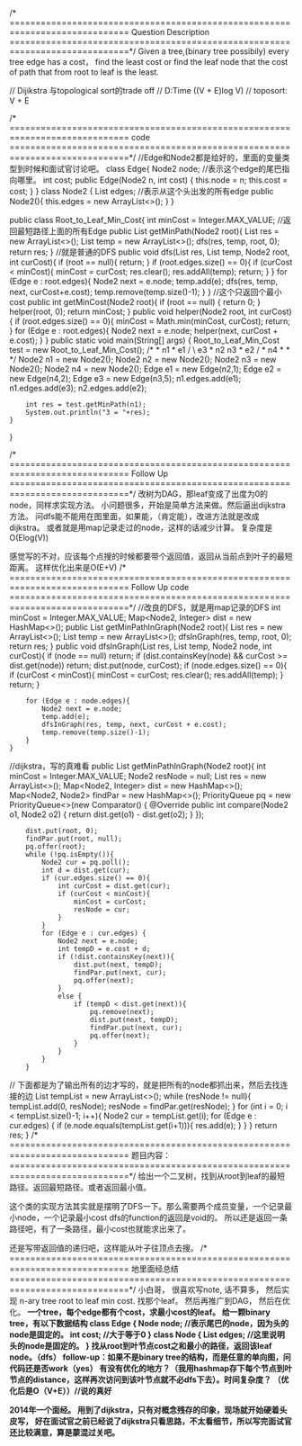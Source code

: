 /* =============================================================================
Question Description
=============================================================================*/
Given a tree,(binary tree possibily) every tree edge has a cost， find the least
cost or find the leaf node that the cost of path that from root to leaf is the
least.


// Dijikstra 与topological sort的trade off
// D:Time ((V + E)log V)
// toposort: V + E


/* =============================================================================
code
=============================================================================*/
//Edge和Node2都是给好的，里面的变量类型到时候和面试官讨论吧。
class Edge{
    Node2 node; //表示这个edge的尾巴指向哪里。
    int cost;
    public Edge(Node2 n, int cost) {
        this.node = n;
        this.cost = cost;
    }
}
class Node2 {
    List<Edge> edges; //表示从这个头出发的所有edge
    public Node2(){
        this.edges = new ArrayList<>();
    }
}

public class Root_to_Leaf_Min_Cost{
    int minCost = Integer.MAX_VALUE;
    //返回最短路径上面的所有Edge
    public List<Edge> getMinPath(Node2 root){
        List<Edge> res = new ArrayList<>();
        List<Edge> temp = new ArrayList<>();
        dfs(res, temp, root, 0);
        return res;
    }
    //就是普通的DFS
    public void dfs(List<Edge> res, List<Edge> temp, Node2 root, int curCost){
        if (root == null){
            return;
        }
        if (root.edges.size() == 0){
            if (curCost < minCost){
                minCost = curCost;
                res.clear();
                res.addAll(temp);
                return;
            }
        }
        for (Edge e : root.edges){
            Node2 next = e.node;
            temp.add(e);
            dfs(res, temp, next, curCost+e.cost);
            temp.remove(temp.size()-1);
        }
    }
    //这个只返回个最小cost
    public int getMinCost(Node2 root){
        if (root == null) {
            return 0;
        }
        helper(root, 0);
        return minCost;
    }
    public void helper(Node2 root, int curCost){
        if (root.edges.size() == 0){
            minCost = Math.min(minCost, curCost);
            return;
        }
        for (Edge e : root.edges){
            Node2 next = e.node;
            helper(next, curCost + e.cost);
        }
    }
    public static void main(String[] args) {
        Root_to_Leaf_Min_Cost test = new Root_to_Leaf_Min_Cost();
        /*
        *       n1
        *   e1 /  \ e3
        *     n2   n3
        * e2 /
        *   n4
        *
        * */
        Node2 n1 = new Node2();
        Node2 n2 = new Node2();
        Node2 n3 = new Node2();
        Node2 n4 = new Node2();
        Edge e1 = new Edge(n2,1);
        Edge e2 = new Edge(n4,2);
        Edge e3 = new Edge(n3,5);
        n1.edges.add(e1);
        n1.edges.add(e3);
        n2.edges.add(e2);

        int res = test.getMinPath(n1);
        System.out.println("3 = "+res);
    }
}

/* =============================================================================
Follow Up
=============================================================================*/
改树为DAG，那leaf变成了出度为0的node，同样求实现方法。
小问题很多，开始是简单方法来做。然后逼出dijkstra方法。
问dfs能不能用在图里面，如果能，（肯定能），改进方法就是改成dijkstra。
或者就是用map记录走过的node，这样的话减少计算。
复杂度是O(Elog(V))

感觉写的不对，应该每个点搜的时候都要带个返回值，返回从当前点到叶子的最短距离。
这样优化出来是O(E+V)
/* =============================================================================
Follow Up code
=============================================================================*/
//改良的DFS，就是用map记录的DFS
    int minCost = Integer.MAX_VALUE;
    Map<Node2, Integer> dist = new HashMap<>();
    public List<Edge> getMinPathInGraph(Node2 root){
        List<Edge> res = new ArrayList<>();
        List<Edge> temp = new ArrayList<>();
        dfsInGraph(res, temp, root, 0);
        return res;
    }
    public void dfsInGraph(List<Edge> res, List<Edge> temp, Node2 node, int curCost){
        if (node == null) return;
        if (dist.containsKey(node) && curCost >= dist.get(node)) return;
        dist.put(node, curCost);
        if (node.edges.size() == 0){
            if (curCost < minCost){
                minCost = curCost;
                res.clear();
                res.addAll(temp);
            }
            return;
        }

        for (Edge e : node.edges){
            Node2 next = e.node;
            temp.add(e);
            dfsInGraph(res, temp, next, curCost + e.cost);
            temp.remove(temp.size()-1);
        }
    }
//dijkstra，写的真难看
    public List<Edge> getMinPathInGraph(Node2 root){
        int minCost = Integer.MAX_VALUE;
        Node2 resNode = null;
        List<Edge> res = new ArrayList<>();
        Map<Node2, Integer> dist = new HashMap<>();
        Map<Node2, Node2> findPar = new HashMap<>();
        PriorityQueue<Node2> pq = new PriorityQueue<>(new Comparator<Node2>() {
            @Override
            public int compare(Node2 o1, Node2 o2) {
                return dist.get(o1) - dist.get(o2);
            }
        });

        dist.put(root, 0);
        findPar.put(root, null);
        pq.offer(root);
        while (!pq.isEmpty()){
            Node2 cur = pq.poll();
            int d = dist.get(cur);
            if (cur.edges.size() == 0){
                int curCost = dist.get(cur);
                if (curCost < minCost){
                    minCost = curCost;
                    resNode = cur;
                }
            }
            for (Edge e : cur.edges) {
                Node2 next = e.node;
                int tempD = e.cost + d;
                if (!dist.containsKey(next)){
                    dist.put(next, tempD);
                    findPar.put(next, cur);
                    pq.offer(next);
                }
                else {
                    if (tempD < dist.get(next)){
                        pq.remove(next);
                        dist.put(next, tempD);
                        findPar.put(next, cur);
                        pq.offer(next);
                    }
                }
            }
        }

//      下面都是为了输出所有的边才写的，就是把所有的node都抓出来，然后去找连接的边
        List<Node2> tempList = new ArrayList<>();
        while (resNode != null){
            tempList.add(0, resNode);
            resNode = findPar.get(resNode);
        }
        for (int i = 0; i < tempList.size()-1; i++){
            Node2 cur = tempList.get(i);
            for (Edge e : cur.edges) {
                if (e.node.equals(tempList.get(i+1))){
                    res.add(e);
                }
            }
        }
        return res;
    }
/* =============================================================================
题目内容：
=============================================================================*/
给出一个二叉树，找到从root到leaf的最短路径。返回最短路径。或者返回最小值。

这个类的实现方法其实就是摆明了DFS一下。那么需要两个成员变量，一个记录最小node，一个记录最小cost
dfs的function的返回是void的。
所以还是返回一条路径吧，有了一条路径，最小cost也就能求出来了。

还是写带返回值的递归吧，这样能从叶子往顶点去搜。
/* =============================================================================
地里面经总结
=============================================================================*/
<A> 小白哥， 很喜欢写note, 话不算多， 然后实现 n-ary tree root to leaf min cost. 找那个leaf。
    然后再推广到DAG， 然后在优化。
<B> 一个tree，每个edge都有个cost，求最小cost的leaf。
<C> 给一颗binary tree，有以下数据结构
    class Edge {
            Node node; //表示尾巴的node，因为头的node是固定的。
            int cost; //大于等于0
    }
    class Node {
            List<Edge> edges; //这里说明头的node是固定的。
    }
    找从root到叶节点cost之和最小的路径，返回该leaf node。（dfs）
    follow-up：如果不是binary tree的结构，而是任意的单向图，问代码还是否work（yes）
    有没有优化的地方？（我用hashmap存下每个节点到叶节点的distance，这样再次访问到该叶节点就不必dfs下去）。时间复杂度？
    （优化后是O（V+E））//说的真好

2014年一个面经。
用到了dijkstra，只有对概念残存的印象，现场就开始硬着头皮写，
好在面试官之前已经说了dijkstra只看思路，不太看细节，所以写完面试官还比较满意，算是蒙混过关吧。

